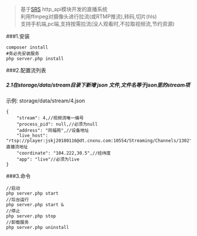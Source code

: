 >基于[SRS](https://github.com/ossrs/srs) http_api模块开发的直播系统<br/>
>利用ffmpeg对摄像头进行拉流(或RTMP推流),转码,切片(hls)<br/>
>支持手机端,pc端,支持按需拉流(没人观看时,不拉取视频流,节约资源)

###1.安装

    composer install
    #务必先安装服务
    php server.php install 
    
###2.配置流列表
##### 2.1在storage/data/stream目录下新增 json 文件,文件名等于json里的stream项
示例: storage/data/stream/4.json

    {
    	"stream": 4,//视频流唯一编号
    	"process_pid": null,//必须为null
    	"address": "同福苑",//设备地址
    	"live_host": "rtsp://player:jskj20180116@dt.cnxnu.com:10554/Streaming/Channels/1302",//直播流地址
    	"coordinate": "104.222,30.5",//经纬度
    	"app": "live"//必须为live
    }
###3.命令

    //启动
    php server.php start 
    //后台运行
    php server.php start &
    //停止
    php server.php stop
    //卸载服务
    php server.php uninstall
